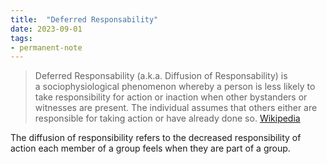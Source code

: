 ```yaml
---
title:  "Deferred Responsability"
date: 2023-09-01
tags: 
- permanent-note 
---
```




> Deferred Responsability (a.k.a. Diffusion of Responsability) is a sociophysiological phenomenon whereby a person is less likely to take responsibility for action or inaction when other bystanders or witnesses are present. The individual assumes that others either are responsible for taking action or have already done so.
> [Wikipedia](https://en.wikipedia.org/wiki/Diffusion_of_responsibility)


The diffusion of responsibility refers to the decreased responsibility of action each member of a group feels when they are part of a group.


